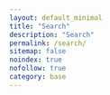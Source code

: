 ```yaml
---
layout: default_minimal
title: "Search"
description: "Search"
permalink: /search/
sitemap: false
noindex: true
nofollow: true
category: base
---
```


